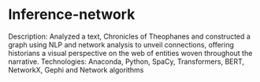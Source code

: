 # Inference-network
Description: Analyzed a text, Chronicles of Theophanes and constructed a graph using NLP and network analysis to unveil connections, offering historians a visual perspective on the web of entities woven throughout the narrative.
Technologies: Anaconda, Python, SpaCy, Transformers, BERT, NetworkX, Gephi and Network algorithms

